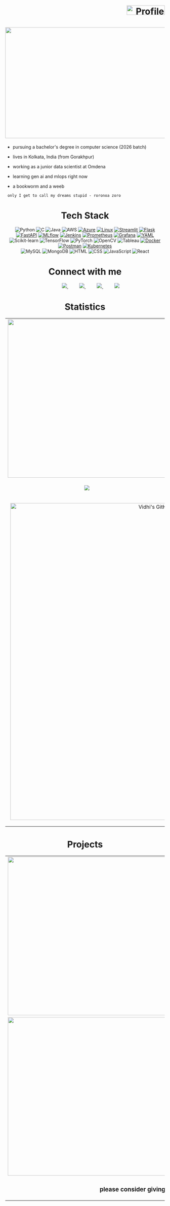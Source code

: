 <h1 align="right"><a href="https://komarev.com/ghpvc/?username=vvidhig"><img align="center" src="https://komarev.com/ghpvc/?username=vvidhig&label=Viewers&color=000000&style=flat" alt="Profile visitor" height="30" width="120"/></a></h1>

<h1 align="center">
    <img src="header-images\6018a21677d3b3fcce125d0c8378ed58.gif" height="350" width="900" />
</h1>

<div>
     
- pursuing a bachelor's degree in computer science (2026 batch)

- lives in Kolkata, India (from Gorakhpur)
  
- working as a junior data scientist at Omdena

- learning gen ai and mlops right now

- a bookworm and a weeb

</p>

```
 only I get to call my dreams stupid - roronoa zoro
```

#

</div>

<div align="center">
    
# Tech Stack

![Python](https://img.shields.io/badge/Python-D83A7C?style=for-the-badge&logo=python&logoColor=white) 
![C](https://img.shields.io/badge/C-F8D847?style=for-the-badge&logo=c&logoColor=white) 
![Java](https://img.shields.io/badge/Java-AE81FF?style=for-the-badge&logo=java&logoColor=white)
![AWS](https://img.shields.io/badge/AWS-A9FEF7?style=for-the-badge&logo=amazon-aws&logoColor=white)
[![Azure](https://img.shields.io/badge/Azure-141321?style=for-the-badge&logo=microsoft-azure&logoColor=white)](https://azure.microsoft.com/)
[![Linux](https://img.shields.io/badge/Linux-DA5B0B?style=for-the-badge&logo=linux&logoColor=white)](https://www.linux.org/)
[![Streamlit](https://img.shields.io/badge/Streamlit-D83A7C?style=for-the-badge&logo=streamlit&logoColor=white)](https://streamlit.io/)
[![Flask](https://img.shields.io/badge/Flask-F8D847?style=for-the-badge&logo=flask&logoColor=white)](https://flask.palletsprojects.com/)
[![FastAPI](https://img.shields.io/badge/FastAPI-AE81FF?style=for-the-badge&logo=fastapi&logoColor=white)](https://fastapi.tiangolo.com/)
[![MLflow](https://img.shields.io/badge/MLflow-A9FEF7?style=for-the-badge&logo=mlflow&logoColor=white)](https://mlflow.org/)
[![Jenkins](https://img.shields.io/badge/Jenkins-141321?style=for-the-badge&logo=jenkins&logoColor=white)](https://www.jenkins.io/)
[![Prometheus](https://img.shields.io/badge/Prometheus-DA5B0B?style=for-the-badge&logo=prometheus&logoColor=white)](https://prometheus.io/)
[![Grafana](https://img.shields.io/badge/Grafana-D83A7C?style=for-the-badge&logo=grafana&logoColor=white)](https://grafana.com/)
[![YAML](https://img.shields.io/badge/YAML-F8D847?style=for-the-badge&logo=yaml&logoColor=white)](https://yaml.org/)
![Scikit-learn](https://img.shields.io/badge/Scikit--learn-AE81FF?style=for-the-badge&logo=scikit-learn&logoColor=white) 
![TensorFlow](https://img.shields.io/badge/TensorFlow-A9FEF7?style=for-the-badge&logo=tensorflow&logoColor=white) 
![PyTorch](https://img.shields.io/badge/PyTorch-141321?style=for-the-badge&logo=pytorch&logoColor=white)
![OpenCV](https://img.shields.io/badge/OpenCV-DA5B0B?style=for-the-badge&logo=opencv&logoColor=white)
![Tableau](https://img.shields.io/badge/Tableau-D83A7C?style=for-the-badge&logo=tableau&logoColor=white) 
[![Docker](https://img.shields.io/badge/Docker-F8D847?style=for-the-badge&logo=docker&logoColor=white)](https://www.docker.com/) 
[![Postman](https://img.shields.io/badge/Postman-AE81FF?style=for-the-badge&logo=postman&logoColor=white)](https://www.postman.com/) 
[![Kubernetes](https://img.shields.io/badge/Kubernetes-A9FEF7?style=for-the-badge&logo=kubernetes&logoColor=white)](https://kubernetes.io/)
<br>
![MySQL](https://img.shields.io/badge/MySQL-141321?style=for-the-badge&logo=mysql&logoColor=white) 
![MongoDB](https://img.shields.io/badge/MongoDB-DA5B0B?style=for-the-badge&logo=mongodb&logoColor=white)
![HTML](https://img.shields.io/badge/HTML-D83A7C?style=for-the-badge&logo=html5&logoColor=white) 
![CSS](https://img.shields.io/badge/CSS-F8D847?style=for-the-badge&logo=css3&logoColor=white) 
![JavaScript](https://img.shields.io/badge/JavaScript-AE81FF?style=for-the-badge&logo=javascript&logoColor=white)
![React](https://img.shields.io/badge/React-A9FEF7?style=for-the-badge&logo=react&logoColor=white)


</div>

#

<div align="center">

# Connect with me

&nbsp;&nbsp;&nbsp;&nbsp;&nbsp;&nbsp;&nbsp;&nbsp;
<a href="https://mail.google.com/mail/u/?authuser=vidhidoesnotreply@gmail.com">
<img src="https://img.shields.io/badge/Gmail-D83A7C?style=for-the-badge&logo=gmail&logoColor=white">
</a>
&nbsp;&nbsp;&nbsp;&nbsp;&nbsp;&nbsp;&nbsp;&nbsp;
<a href="https://agritech-milano.slack.com/team/U0712TN1PA4">
<img src="https://img.shields.io/badge/Slack-F8D847?style=for-the-badge&logo=slack&logoColor=white">
</a>
&nbsp;&nbsp;&nbsp;&nbsp;&nbsp;&nbsp;&nbsp;&nbsp;
<a href="https://www.linkedin.com/in/vvidhig310105/">
<img src="https://img.shields.io/badge/Linkedin-AE81FF?style=for-the-badge&logo=linkedin&logoColor=white">
</a>
&nbsp;&nbsp;&nbsp;&nbsp;&nbsp;&nbsp;&nbsp;&nbsp;
<a href="https://www.instagram.com/vvidhig/?">
<img src="https://img.shields.io/badge/Instagram-A9FEF7?style=for-the-badge&logo=instagram&logoColor=white">
</a>
</div>

#

<div align="center">
    
# Statistics

<table align="center">  
    <tr><td align="center">
    <a href="/"><img align="center" src="https://github-readme-stats.vercel.app/api/top-langs/?username=vvidhig&layout=compact&theme=radical" width="500"/></a>
</td>
    <td align="center">
        <a href="/"><img align="center" src="http://github-profile-summary-cards.vercel.app/api/cards/productive-time?username=vvidhig&theme=radical" width="500"/></a>
    </td></tr>
    <tr><td align="center">

![](https://github-readme-streak-stats.herokuapp.com/?user=vvidhig&theme=radical)
</td>
<td align="center">

![My GitHub stats](https://github-readme-stats.vercel.app/api?username=vvidhig\&show_icons=true\&theme=radical)

</td></tr>
    <tr>
        <td align="center" colspan="2">
            <p align="center">
              <a href="https://github.com/vvidhig">
    <img src="https://github-profile-summary-cards.vercel.app/api/cards/profile-details?username=vvidhig&theme=radical" alt="Vidhi's GitHub Contribution" width="1000"/>  </a>
</p></td> </tr>
</table>
</div>

#

<div align="center">

# Projects

<table align="center" cellspacing="3">
<tr><td>
<a href="https://github.com/vvidhig/Loan-Prediction-Model-Package"><img src="https://github-readme-stats.vercel.app/api/pin/?username=vvidhig&repo=Loan-Prediction-Model-Package&cache_seconds=86400&theme=radical" width="500"></a>
</td><td>
<a href="https://github.com/vvidhig/Malarial-Cell-Detection-Model"><img src="https://github-readme-stats.vercel.app/api/pin/?username=vvidhig&repo=Malarial-Cell-Detection-Model&cache_seconds=86400&theme=radical" width="500"></a>
</td></tr><tr><td>
<a href="https://github.com/vvidhig/Human-Activity-Recognition-using-Smartphone-Data"><img src="https://github-readme-stats.vercel.app/api/pin/?username=vvidhig&repo=Human-Activity-Recognition-using-Smartphone-Data&cache_seconds=86400&theme=radical" width="500"></a>
</td><td>
<a href="https://github.com/vvidhig/Solar-Irradiance-Prediction-Model"><img src="https://github-readme-stats.vercel.app/api/pin/?username=vvidhig&repo=Solar-Irradiance-Prediction-Model&cache_seconds=86400&theme=radical" width="500"></a>
</td></tr>
<tr>
    <td align="center" colspan="2"><h3 align="center">please consider giving some of the repos a &nbsp;★&nbsp;!</h3></td>
</tr></table>
</div>





